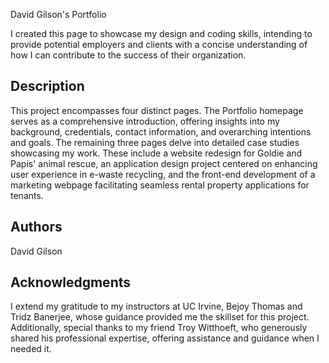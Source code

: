 David Gilson's Portfolio

I created this page to showcase my design and coding skills, intending to provide potential employers and clients with a concise understanding of how I can contribute to the success of their organization.

## Description

This project encompasses four distinct pages. The Portfolio homepage serves as a comprehensive introduction, offering insights into my background, credentials, contact information, and overarching intentions and goals. The remaining three pages delve into detailed case studies showcasing my work. These include a website redesign for Goldie and Papis' animal rescue, an application design project centered on enhancing user experience in e-waste recycling, and the front-end development of a marketing webpage facilitating seamless rental property applications for tenants.

## Authors

David Gilson

## Acknowledgments

I extend my gratitude to my instructors at UC Irvine, Bejoy Thomas and Tridz Banerjee, whose guidance provided me the skillset for this project. Additionally, special thanks to my friend Troy Witthoeft, who generously shared his professional expertise, offering assistance and guidance when I needed it.
